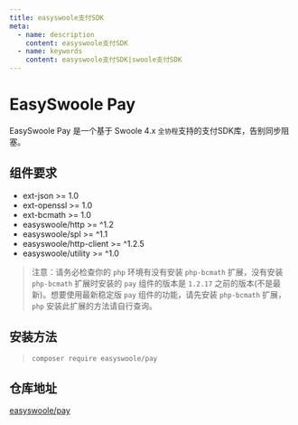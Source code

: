 ```yaml
---
title: easyswoole支付SDK
meta:
  - name: description
    content: easyswoole支付SDK
  - name: keywords
    content: easyswoole支付SDK|swoole支付SDK
---
```



# EasySwoole Pay

EasySwoole Pay 是一个基于 Swoole 4.x `全协程`支持的支付SDK库，告别同步阻塞。

## 组件要求

-   ext-json >= 1.0
-   ext-openssl >= 1.0
-   ext-bcmath >= 1.0
-   easyswoole/http >= ^1.2
-   easyswoole/spl >= ^1.1
-   easyswoole/http-client >= ^1.2.5
-   easyswoole/utility >= ^1.0

> 注意：请务必检查你的 `php` 环境有没有安装 `php-bcmath` 扩展，没有安装 `php-bcmath` 扩展时安装的 `pay` 组件的版本是 `1.2.17` 之前的版本(不是最新)。想要使用最新稳定版 `pay` 组件的功能，请先安装 `php-bcmath` 扩展，`php` 安装此扩展的方法请自行查询。

## 安装方法


> ```
> composer require easyswoole/pay
> ```

## 仓库地址

[easyswoole/pay](https://github.com/easy-swoole/pay)